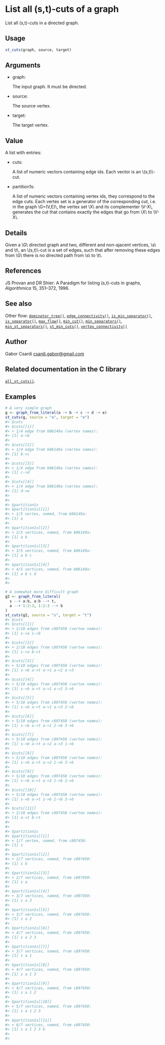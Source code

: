 # List all (s,t)-cuts of a graph

List all (s,t)-cuts in a directed graph.

## Usage

``` r
st_cuts(graph, source, target)
```

## Arguments

- graph:

  The input graph. It must be directed.

- source:

  The source vertex.

- target:

  The target vertex.

## Value

A list with entries:

- cuts:

  A list of numeric vectors containing edge ids. Each vector is an
  \\(s,t)\\-cut.

- partition1s:

  A list of numeric vectors containing vertex ids, they correspond to
  the edge cuts. Each vertex set is a generator of the corresponding
  cut, i.e. in the graph \\G=(V,E)\\, the vertex set \\X\\ and its
  complementer \\V-X\\, generates the cut that contains exactly the
  edges that go from \\X\\ to \\V-X\\.

## Details

Given a \\G\\ directed graph and two, different and non-ajacent
vertices, \\s\\ and \\t\\, an \\(s,t)\\-cut is a set of edges, such that
after removing these edges from \\G\\ there is no directed path from
\\s\\ to \\t\\.

## References

JS Provan and DR Shier: A Paradigm for listing (s,t)-cuts in graphs,
*Algorithmica* 15, 351–372, 1996.

## See also

Other flow:
[`dominator_tree()`](https://r.igraph.org/reference/dominator_tree.md),
[`edge_connectivity()`](https://r.igraph.org/reference/edge_connectivity.md),
[`is_min_separator()`](https://r.igraph.org/reference/is_min_separator.md),
[`is_separator()`](https://r.igraph.org/reference/is_separator.md),
[`max_flow()`](https://r.igraph.org/reference/max_flow.md),
[`min_cut()`](https://r.igraph.org/reference/min_cut.md),
[`min_separators()`](https://r.igraph.org/reference/min_separators.md),
[`min_st_separators()`](https://r.igraph.org/reference/min_st_separators.md),
[`st_min_cuts()`](https://r.igraph.org/reference/st_min_cuts.md),
[`vertex_connectivity()`](https://r.igraph.org/reference/vertex_connectivity.md)

## Author

Gabor Csardi <csardi.gabor@gmail.com>

## Related documentation in the C library

[`all_st_cuts()`](https://igraph.org/c/html/latest/igraph-Flows.html#igraph_all_st_cuts).

## Examples

``` r
# A very simple graph
g <- graph_from_literal(a -+ b -+ c -+ d -+ e)
st_cuts(g, source = "a", target = "e")
#> $cuts
#> $cuts[[1]]
#> + 1/4 edge from b06149a (vertex names):
#> [1] a->b
#> 
#> $cuts[[2]]
#> + 1/4 edge from b06149a (vertex names):
#> [1] b->c
#> 
#> $cuts[[3]]
#> + 1/4 edge from b06149a (vertex names):
#> [1] c->d
#> 
#> $cuts[[4]]
#> + 1/4 edge from b06149a (vertex names):
#> [1] d->e
#> 
#> 
#> $partition1s
#> $partition1s[[1]]
#> + 1/5 vertex, named, from b06149a:
#> [1] a
#> 
#> $partition1s[[2]]
#> + 2/5 vertices, named, from b06149a:
#> [1] a b
#> 
#> $partition1s[[3]]
#> + 3/5 vertices, named, from b06149a:
#> [1] a b c
#> 
#> $partition1s[[4]]
#> + 4/5 vertices, named, from b06149a:
#> [1] a b c d
#> 
#> 

# A somewhat more difficult graph
g2 <- graph_from_literal(
  s --+ a:b, a:b --+ t,
  a --+ 1:2:3, 1:2:3 --+ b
)
st_cuts(g2, source = "s", target = "t")
#> $cuts
#> $cuts[[1]]
#> + 2/10 edges from c897450 (vertex names):
#> [1] s->a s->b
#> 
#> $cuts[[2]]
#> + 2/10 edges from c897450 (vertex names):
#> [1] s->a b->t
#> 
#> $cuts[[3]]
#> + 5/10 edges from c897450 (vertex names):
#> [1] s->b a->t a->1 a->2 a->3
#> 
#> $cuts[[4]]
#> + 5/10 edges from c897450 (vertex names):
#> [1] s->b a->t a->1 a->2 3->b
#> 
#> $cuts[[5]]
#> + 5/10 edges from c897450 (vertex names):
#> [1] s->b a->t a->1 a->3 2->b
#> 
#> $cuts[[6]]
#> + 5/10 edges from c897450 (vertex names):
#> [1] s->b a->t a->1 2->b 3->b
#> 
#> $cuts[[7]]
#> + 5/10 edges from c897450 (vertex names):
#> [1] s->b a->t a->2 a->3 1->b
#> 
#> $cuts[[8]]
#> + 5/10 edges from c897450 (vertex names):
#> [1] s->b a->t a->2 1->b 3->b
#> 
#> $cuts[[9]]
#> + 5/10 edges from c897450 (vertex names):
#> [1] s->b a->t a->3 1->b 2->b
#> 
#> $cuts[[10]]
#> + 5/10 edges from c897450 (vertex names):
#> [1] s->b a->t 1->b 2->b 3->b
#> 
#> $cuts[[11]]
#> + 2/10 edges from c897450 (vertex names):
#> [1] a->t b->t
#> 
#> 
#> $partition1s
#> $partition1s[[1]]
#> + 1/7 vertex, named, from c897450:
#> [1] s
#> 
#> $partition1s[[2]]
#> + 2/7 vertices, named, from c897450:
#> [1] s b
#> 
#> $partition1s[[3]]
#> + 2/7 vertices, named, from c897450:
#> [1] s a
#> 
#> $partition1s[[4]]
#> + 3/7 vertices, named, from c897450:
#> [1] s a 3
#> 
#> $partition1s[[5]]
#> + 3/7 vertices, named, from c897450:
#> [1] s a 2
#> 
#> $partition1s[[6]]
#> + 4/7 vertices, named, from c897450:
#> [1] s a 2 3
#> 
#> $partition1s[[7]]
#> + 3/7 vertices, named, from c897450:
#> [1] s a 1
#> 
#> $partition1s[[8]]
#> + 4/7 vertices, named, from c897450:
#> [1] s a 1 3
#> 
#> $partition1s[[9]]
#> + 4/7 vertices, named, from c897450:
#> [1] s a 1 2
#> 
#> $partition1s[[10]]
#> + 5/7 vertices, named, from c897450:
#> [1] s a 1 2 3
#> 
#> $partition1s[[11]]
#> + 6/7 vertices, named, from c897450:
#> [1] s a 1 2 3 b
#> 
#> 
```
